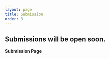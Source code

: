 ```yaml
---
layout: page
title: Submission
order: 3
---
```


## Submissions will be open soon.

<a ref="https://forms.gle/U573dXqnVY5tpC9F9">**Submission Page**</a>
